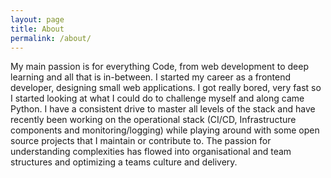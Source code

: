 ```yaml
---
layout: page
title: About
permalink: /about/
---
```


My main passion is for everything Code, from web development to deep learning and all that is in-between. I started my career as a frontend developer, designing small web applications. I got really bored, very fast so I started looking at what I could do to challenge myself and along came Python. I have a consistent drive to master all levels of the stack and have recently been working on the operational stack (CI/CD, Infrastructure components and monitoring/logging) while playing around with some open source projects that I maintain or contribute to. The passion for understanding complexities has flowed into organisational and team structures and optimizing a teams culture and delivery.
